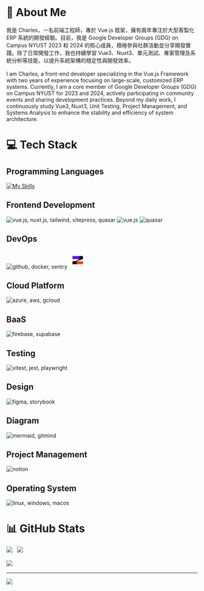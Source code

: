 # 💫 About Me
我是 Charles，一名前端工程師，專於 Vue.js 框架，擁有兩年專注於大型客製化 ERP 系統的開發經驗。目前，我是 Google Developer Groups (GDG) on Campus NYUST 2023 和 2024 的核心成員，積極參與社群活動並分享開發實踐。除了日常開發工作，我也持續學習 Vue3、Nuxt3、單元測試、專案管理及系統分析等技能，以提升系統架構的穩定性與開發效率。<br><br>I am Charles, a front-end developer specializing in the Vue.js Framework with two years of experience focusing on large-scale, customized ERP systems. Currently, I am a core member of Google Developer Groups (GDG) on Campus NYUST for 2023 and 2024, actively participating in community events and sharing development practices. Beyond my daily work, I continuously study Vue3, Nuxt3, Unit Testing, Project Management, and Systems Analysis to enhance the stability and efficiency of system architecture.

# 💻 Tech Stack
## Programming Languages
[![My Skills](https://skills-icons.vercel.app/api/icons?i=js,ts,python,cpp)](https://skills-icons.vercel.app/api/)

## Frontend Development
<div>
  <img src="https://skills-icons.vercel.app/api/icons?i=vuejs,nuxtjs,tailwind" alt="vue.js, nuxt.js, tailwind, vitepress, quasar" />
  <img src="https://raw.githubusercontent.com/vuejs/vitepress/67b7d5d87814ecf55cf39536de74272b1b76ff6d/docs/public/vitepress-logo-mini.svg" alt="vue.js" width="48" height="48">
  <img src="https://cdn.quasar.dev/logo-v2/svg/logo-dark.svg" alt="quasar" width="48" height="48">
</div>

## DevOps
<div>
  <img src="https://skills-icons.vercel.app/api/icons?i=github,docker,sentry" alt="github, docker, sentry">
  <img src="https://github.com/zeabur/zeabur/blob/main/docs/public/favicon.svg" alt="zeabur" width="48" height="48">
</div>

## Cloud Platform
<div>
  <img src="https://skills-icons.vercel.app/api/icons?i=azure,aws,gcloud" alt="azure, aws, gcloud">
</div>

## BaaS
<div>
  <img src="https://skills-icons.vercel.app/api/icons?i=firebase,supabase" alt="firebase, supabase">
</div>

## Testing
<div>
  <img src="https://skills-icons.vercel.app/api/icons?i=vitest,jest,playwright" alt="vitest, jest, playwright">
</div>

## Design
<div>
  <img src="https://skills-icons.vercel.app/api/icons?i=figma,storybook" alt="figma, storybook">
</div>

## Diagram
<div>
  <img src="https://skills-icons.vercel.app/api/icons?i=mermaid,gitmind" alt="mermaid, gitmind">
</div>

## Project Management
<img src="https://skills-icons.vercel.app/api/icons?i=notion" alt="notion">

## Operating System
<img src="https://skills-icons.vercel.app/api/icons?i=linux,windows" alt="linux, windows, macos">

# 📊 GitHub Stats
  <div>
    <img height="200px" src="https://github-readme-stats.vercel.app/api?username=Charles5277&theme=midnight-purple&hide_border=false&include_all_commits=true&count_private=true">
    &nbsp;
    <img height="200px" src="https://github-readme-stats.vercel.app/api/top-langs/?username=Charles5277&theme=midnight-purple&hide_border=false&include_all_commits=true&count_private=true&layout=compact">  
  </div>

  <br>
  <img height="200px"  src="https://github-readme-streak-stats.herokuapp.com/?user=Charles5277&theme=midnight-purple&hide_border=false"><br/>

---
[![](https://visitcount.itsvg.in/api?id=Charles5277&icon=2&color=11)](https://visitcount.itsvg.in)

<!-- Proudly created with GPRM ( https://gprm.itsvg.in ) -->
